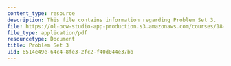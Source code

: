 ```yaml
---
content_type: resource
description: This file contains information regarding Problem Set 3.
file: https://ol-ocw-studio-app-production.s3.amazonaws.com/courses/18-904-seminar-in-topology-spring-2011/6514e49e64c48fe32fc2f40d044e37bb_MIT18_904S11_pset3.pdf
file_type: application/pdf
resourcetype: Document
title: Problem Set 3
uid: 6514e49e-64c4-8fe3-2fc2-f40d044e37bb
---
```


